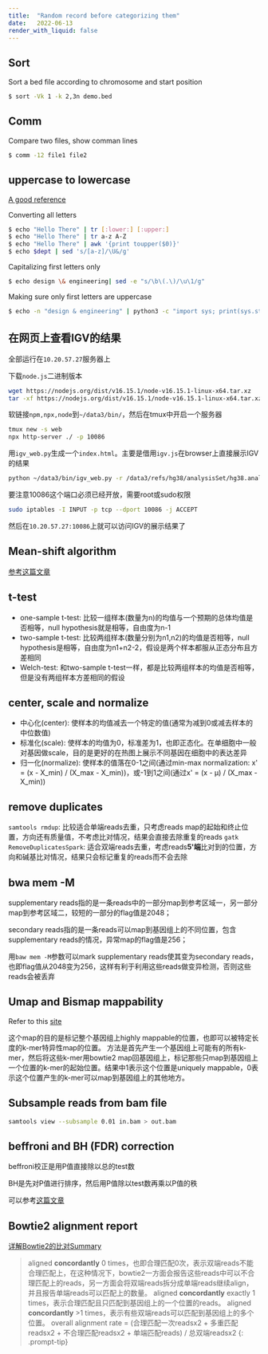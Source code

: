 ```yaml
---
title:  "Random record before categorizing them"
date:   2022-06-13
render_with_liquid: false
---
```


## Sort

Sort a bed file according to chromosome and start position
	
```bash
$ sort -Vk 1 -k 2,3n demo.bed
```
	
## Comm

Compare two files, show comman lines
	
```bash
$ comm -12 file1 file2
```

## uppercase to lowercase

[A good reference](https://www.networkworld.com/article/3529409/converting-between-uppercase-and-lowercase-on-the-linux-command-line.html)

Converting all letters

```bash
$ echo "Hello There" | tr [:lower:] [:upper:]
$ echo "Hello There" | tr a-z A-Z
$ echo "Hello There" | awk '{print toupper($0)}'
$ echo $dept | sed 's/[a-z]/\U&/g'
```

Capitalizing first letters only

```bash
$ echo design \& engineering| sed -e "s/\b\(.\)/\u\1/g"
```

Making sure only first letters are uppercase
		
```bash
$ echo -n "design & engineering" | python3 -c "import sys; print(sys.stdin.read().title())"
```

## 在网页上查看IGV的结果

全部运行在`10.20.57.27`服务器上

下载`node.js`二进制版本
```bash
wget https://nodejs.org/dist/v16.15.1/node-v16.15.1-linux-x64.tar.xz
tar -xf https://nodejs.org/dist/v16.15.1/node-v16.15.1-linux-x64.tar.xz
```

软链接`npm,npx,node`到`~/data3/bin/`，然后在tmux中开启一个服务器
```bash
tmux new -s web
npx http-server ./ -p 10086
```

用`igv_web.py`生成一个`index.html`。主要是借用`igv.js`在browser上直接展示IGV的结果
```bash
python ~/data3/bin/igv_web.py -r /data3/refs/hg38/analysisSet/hg38.analysisSet.fa -m level1_node0_cell0.bam -g /data3/refs/hg38/annotation/UCSC.hg38.ncbiRefSeq.gtf
```

要注意10086这个端口必须已经开放，需要root或sudo权限
```bash
sudo iptables -I INPUT -p tcp --dport 10086 -j ACCEPT
```

然后在`10.20.57.27:10086`上就可以访问IGV的展示结果了

## Mean-shift algorithm

[参考这篇文章](https://nicehuster.github.io/2019/08/05/shift/)

## t-test

- one-sample t-test: 比较一组样本(数量为n)的均值与一个预期的总体均值是否相等，null hypothesis就是相等，自由度为n-1
- two-sample t-test: 比较两组样本(数量分别为n1,n2)的均值是否相等，null hypothesis是相等，自由度为n1+n2-2，假设是两个样本都服从正态分布且方差相同
- Welch-test: 和two-sample t-test一样，都是比较两组样本的均值是否相等，但是没有两组样本方差相同的假设

## center, scale and normalize

- 中心化(center): 使样本的均值减去一个特定的值(通常为减到0或减去样本的中位数值)
- 标准化(scale): 使样本的均值为0，标准差为1，也即正态化。在单细胞中一般对基因做scale，目的是更好的在热图上展示不同基因在细胞中的表达差异
- 归一化(normalize): 使样本的值落在0-1之间(通过min-max normalization: x' = (x - X_min) / (X_max - X_min))，或-1到1之间(通过x' = (x - μ) / (X_max - X_min))

## remove duplicates

`samtools rmdup`: 比较适合单端reads去重，只考虑reads map的起始和终止位置，方向还有质量值，不考虑比对情况，结果会直接去除重复的reads
`gatk RemoveDuplicatesSpark`: 适合双端reads去重，考虑reads**5'端**比对到的位置，方向和碱基比对情况，结果只会标记重复的reads而不会去除

## bwa mem -M

supplementary reads指的是一条reads中的一部分map到参考区域一，另一部分map到参考区域二，较短的一部分的flag值是2048；

secondary reads指的是一条reads可以map到基因组上的不同位置，包含supplementary reads的情况，异常map的flag值是256；

用`baw mem -M`参数可以mark supplementary reads使其变为secondary reads，也即flag值从2048变为256，这样有利于利用这些reads做变异检测，否则这些reads会被丢弃

## Umap and Bismap mappability

Refer to this [site](https://bismap.hoffmanlab.org)

这个map的目的是标记整个基因组上highly mappable的位置，也即可以被特定长度的k-mer特异性map的位置。
方法是首先产生一个基因组上可能有的所有k-mer，然后将这些k-mer用bowtie2 map回基因组上，标记那些只map到基因组上一个位置的k-mer的起始位置。结果中1表示这个位置是uniquely mappable，0表示这个位置产生的k-mer可以map到基因组上的其他地方。

## Subsample reads from bam file

```bash
samtools view --subsample 0.01 in.bam > out.bam
```
## beffroni and BH (FDR) correction

beffroni校正是用P值直接除以总的test数

BH是先对P值进行排序，然后用P值除以test数再乘以P值的秩

可以参考[这篇文章](https://zhuanlan.zhihu.com/p/565427011)

## Bowtie2 alignment report

[详解Bowtie2的比对Summary](https://www.jianshu.com/p/eeed5186e90e)

> aligned **concordantly** 0 times，也即合理匹配0次，表示双端reads不能合理匹配上，在这种情况下，bowtie2一方面会报告这些reads中可以不合理匹配上的reads，另一方面会将双端reads拆分成单端reads继续align，并且报告单端reads可以匹配上的数量。 aligned **concordantly** exactly 1 times，表示合理匹配且只匹配到基因组上的一个位置的reads。 aligned **concordantly** >1 times，表示有些双端reads可以匹配到基因组上的多个位置。 overall alignment rate = (合理匹配一次readsx2 + 多重匹配readsx2 + 不合理匹配readsx2 + 单端匹配reads) / 总双端readsx2
{: .prompt-tip}